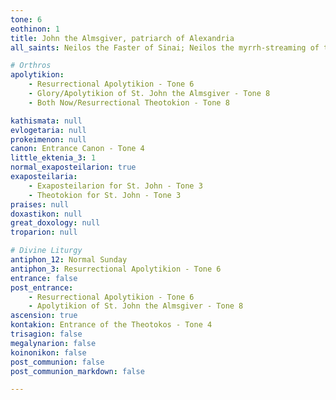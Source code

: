 ```yaml
---
tone: 6
eothinon: 1
title: John the Almsgiver, patriarch of Alexandria
all_saints: Neilos the Faster of Sinai; Neilos the myrrh-streaming of the Great Lavra on Athos; Martin the wonderworker, bishop of Tours; New-martyrs Sabbas and Nicholas of Constantinopl

# Orthros
apolytikion:
    - Resurrectional Apolytikion - Tone 6
    - Glory/Apolytikion of St. John the Almsgiver - Tone 8
    - Both Now/Resurrectional Theotokion - Tone 8

kathismata: null
evlogetaria: null
prokeimenon: null
canon: Entrance Canon - Tone 4
little_ektenia_3: 1
normal_exaposteilarion: true
exaposteilaria:
    - Exaposteilarion for St. John - Tone 3
    - Theotokion for St. John - Tone 3
praises: null
doxastikon: null
great_doxology: null
troparion: null

# Divine Liturgy
antiphon_12: Normal Sunday
antiphon_3: Resurrectional Apolytikion - Tone 6
entrance: false
post_entrance:
    - Resurrectional Apolytikion - Tone 6
    - Apolytikion of St. John the Almsgiver - Tone 8
ascension: true
kontakion: Entrance of the Theotokos - Tone 4
trisagion: false
megalynarion: false
koinonikon: false
post_communion: false
post_communion_markdown: false

---
```


